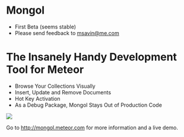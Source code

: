 # Mongol
 - First Beta (seems stable)
 - Please send feedback to msavin@me.com

# The Insanely Handy Development Tool for Meteor
- Browse Your Collections Visually
- Insert, Update and Remove Documents
- Hot Key Activation
- As a Debug Package, Mongol Stays Out of Production Code 

<a href="http://mongol.meteor.com"><img src="https://raw.githubusercontent.com/msavin/Mongol/master/public/video/gif.gif"></a><br>

Go to <a href="http://mongol.meteor.com">http://mongol.meteor.com</a> for more information and a live demo.

